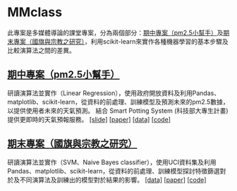 MMclass
=====
此專案是多媒體導論的課堂專案，分為兩個部分：[期中專案（pm2.5小幫手）](https://github.com/alanhc/MMclass/tree/master/midterm_project)及[期末專案（國旗與宗教之研究）](https://github.com/alanhc/MMclass/tree/master/final_project)，利用scikit-learn來實作各種機器學習的基本步驟及比較演算法之間的差異。

## [期中專案（pm2.5小幫手）](https://github.com/alanhc/MMclass/tree/master/midterm_project)
研讀演算法並實作（Linear Regression），使用政府開放資料及利用Pandas、matplotlib、scikit-learn，從資料的前處理、訓練模型及預測未來的pm2.5數據，以提供使用者未來的天氣預測。
結合 Smart Potting System (科技部大專生計畫) 提供更即時的天氣預報服務。
[[slide]](https://github.com/alanhc/MMclass/tree/master/midterm_project/slide)
[[paper]](https://github.com/alanhc/MMclass/blob/master/midterm_project/%E6%9C%9F%E4%B8%AD%E5%B0%88%E6%A1%88%E5%A0%B1%E5%91%8A-%E7%A9%BA%E6%B1%99%E5%B0%8F%E5%B9%AB%E6%89%8B.pdf)
[[data]](https://github.com/alanhc/MMclass/tree/master/midterm_project/data)
[[code]](https://github.com/alanhc/MMclass/tree/master/midterm_project/code)

## [期末專案（國旗與宗教之研究）](https://github.com/alanhc/MMclass/tree/master/final_project)
研讀演算法並實作（SVM、Naive Bayes classifier），使用UCI資料集及利用Pandas、matplotlib、scikit-learn，從資料的前處理、訓練模型探討特徵篩選對於及不同演算法及訓練出的模型對於結果的影響。
[[data]](https://github.com/alanhc/MMclass/blob/master/final_project/flag.csv)
[[paper]](https://github.com/alanhc/MMclass/blob/master/final_project/%E6%9C%9F%E6%9C%AB%E5%B0%88%E6%A1%88%E5%A0%B1%E5%91%8A.pdf)
[[code]](https://github.com/alanhc/MMclass/blob/master/final_project/0612demoCode.ipynb)
